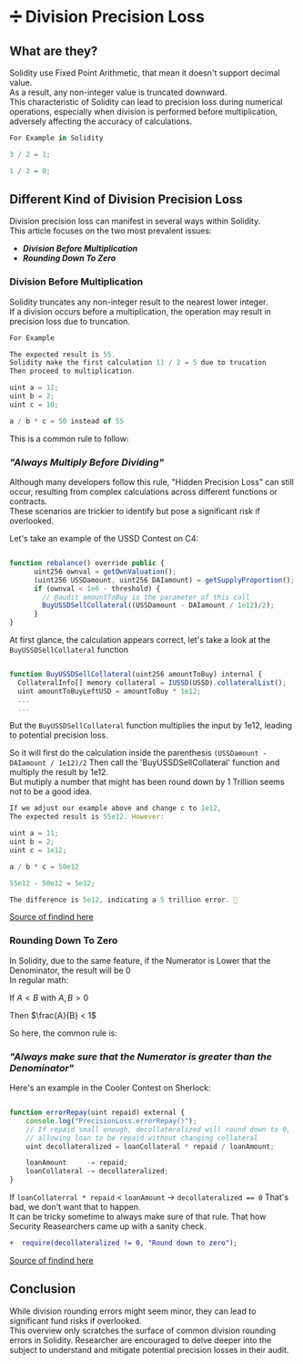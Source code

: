 # ➗ Division Precision Loss

## What are they? 

Solidity use Fixed Point Arithmetic, that mean it doesn't support decimal value.<br>
As a result, any non-integer value is truncated downward.<br>
This characteristic of Solidity can lead to precision loss during numerical operations, especially when division is performed before multiplication, adversely affecting the accuracy of calculations.

```javascript
For Example in Solidity

3 / 2 = 1;

1 / 2 = 0;

```

## Different Kind of Division Precision Loss

Division precision loss can manifest in several ways within Solidity.<br>
This article focuses on the two most prevalent issues:

+ ***Division Before Multiplication***
+  ***Rounding Down To Zero***

### Division Before Multiplication

Solidity truncates any non-integer result to the nearest lower integer.<br>
If a division occurs before a multiplication, the operation may result in precision loss due to truncation.

```javascript
For Example

The expected result is 55.
Solidity make the first calculation 11 / 2 = 5 due to trucation
Then proceed to multiplication.

uint a = 11;
uint b = 2;
uint c = 10;

a / b * c = 50 instead of 55
```

This is a common rule to follow: 
### ***"Always Multiply Before Dividing"***



Although many developers follow this rule, "Hidden Precision Loss" can still occur, resulting from complex calculations across different functions or contracts.<br>
These scenarios are trickier to identify but pose a significant risk if overlooked.

Let's take an example of the USSD Contest on C4: 

```javascript

function rebalance() override public {
      uint256 ownval = getOwnValuation();
      (uint256 USSDamount, uint256 DAIamount) = getSupplyProportion();
      if (ownval < 1e6 - threshold) {
        // @audit amountToBuy is the parameter of this call
        BuyUSSDSellCollateral((USSDamount - DAIamount / 1e12)/2);
      }
}

```

At first glance, the calculation appears correct, let's take a look at the `BuyUSSDSellCollateral` function <br>
```javascript

function BuyUSSDSellCollateral(uint256 amountToBuy) internal {
  CollateralInfo[] memory collateral = IUSSD(USSD).collateralList();
  uint amountToBuyLeftUSD = amountToBuy * 1e12;
  ...
  ...

```
But the `BuyUSSDSellCollateral` function multiplies the input by 1e12, leading to potential precision loss.


So it will first do the calculation inside the parenthesis `(USSDamount - DAIamount / 1e12)/2`
Then call the 'BuyUSSDSellCollateral' function and multiply the result by 1e12.<br>
But mutiply a number that might has been round down by 1 Trillion seems not to be a good idea.

```javascript
If we adjust our example above and change c to 1e12,
The expected result is 55e12. However:

uint a = 11;
uint b = 2;
uint c = 1e12;

a / b * c = 50e12

55e12 - 50e12 = 5e12;

The difference is 5e12, indicating a 5 trillion error. 🤯
```

[Source of findind here](https://solodit.xyz/issues/m-8-buyussdsellcollateral-always-sells-0-amount-if-need-to-sell-part-of-collateral-sherlock-none-ussd-autonomous-secure-dollar-git) 

### Rounding Down To Zero

In Solidity, due to the same feature, if the Numerator is Lower that the Denominator, the result will be 0 <br>
In regular math:<br>

If 
$A < B$ with $A, B > 0$

Then 
$\frac{A}{B} < 1$

So here, the common rule is:
### ***"Always make sure that the Numerator is greater than the Denominator"***

Here's an example in the Cooler Contest on Sherlock: 

```javascript

function errorRepay(uint repaid) external {
    console.log("PrecisionLoss.errorRepay()");
    // If repaid small enough, decollateralized will round down to 0,
    // allowing loan to be repaid without changing collateral
    uint decollateralized = loanCollateral * repaid / loanAmount;

    loanAmount     -= repaid;
    loanCollateral -= decollateralized;
}

```

If `loanCollaterral * repaid` < `loanAmount` -> `decollateralized == 0`
That's bad, we don't want that to happen.<br>
It can be tricky sometime to always make sure of that rule.
That how Security Reasearchers came up with a sanity check. 

```diff
+  require(decollateralized != 0, "Round down to zero");
```

[Source of findind here](https://solodit.xyz/issues/m-3-repaying-loans-with-small-amounts-of-debt-tokens-can-lead-to-underflowing-in-the-roll-function-sherlock-cooler-cooler-git) 


## Conclusion

While division rounding errors might seem minor, they can lead to significant fund risks if overlooked.<br>
This overview only scratches the surface of common division rounding errors in Solidity.
Researcher are encouraged to delve deeper into the subject to understand and mitigate potential precision losses in their audit.



